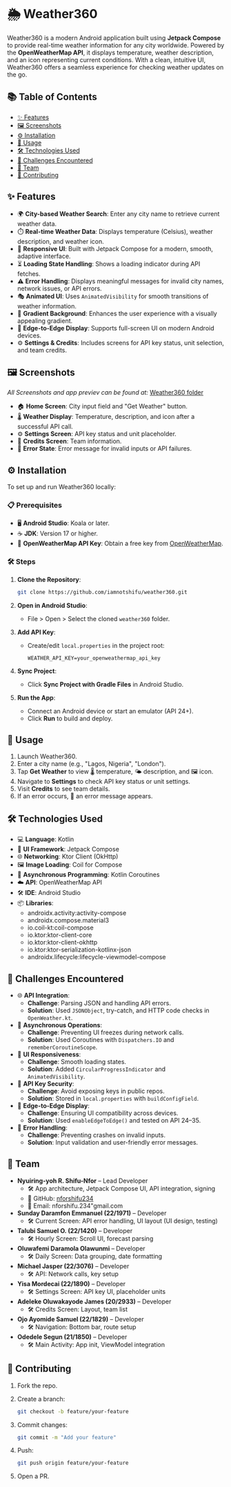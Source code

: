 # 🌦️ Weather360

Weather360 is a modern Android application built using **Jetpack Compose** to provide real-time weather information for any city worldwide. Powered by the **OpenWeatherMap API**, it displays temperature, weather description, and an icon representing current conditions. With a clean, intuitive UI, Weather360 offers a seamless experience for checking weather updates on the go.

## 📚 Table of Contents

- [✨ Features](#-features)
- [🖼️ Screenshots](#️-screenshots)
- [⚙️ Installation](#️-installation)
- [🚀 Usage](#-usage)
- [🛠️ Technologies Used](#️-technologies-used)
- [🧩 Challenges Encountered](#-challenges-encountered)
- [👥 Team](#-team)
- [🤝 Contributing](#-contributing)

## ✨ Features

- 🌍 **City-based Weather Search**: Enter any city name to retrieve current weather data.
- ⏱️ **Real-time Weather Data**: Displays temperature (Celsius), weather description, and weather icon.
- 📱 **Responsive UI**: Built with Jetpack Compose for a modern, smooth, adaptive interface.
- ⏳ **Loading State Handling**: Shows a loading indicator during API fetches.
- ⚠️ **Error Handling**: Displays meaningful messages for invalid city names, network issues, or API errors.
- 🎭 **Animated UI**: Uses `AnimatedVisibility` for smooth transitions of weather information.
- 🌈 **Gradient Background**: Enhances the user experience with a visually appealing gradient.
- 📲 **Edge-to-Edge Display**: Supports full-screen UI on modern Android devices.
- ⚙️ **Settings & Credits**: Includes screens for API key status, unit selection, and team credits.

## 🖼️ Screenshots

*All Screenshots and app previev can be found at:* [Weather360 folder](/Weather360/)

- 🏠 **Home Screen**: City input field and "Get Weather" button.
- 🌡️ **Weather Display**: Temperature, description, and icon after a successful API call.
- ⚙️ **Settings Screen**: API key status and unit placeholder.
- 👥 **Credits Screen**: Team information.
- 🚫 **Error State**: Error message for invalid inputs or API failures.

## ⚙️ Installation

To set up and run Weather360 locally:

### 📋 Prerequisites

- 🖥️ **Android Studio**: Koala or later.
- ☕ **JDK**: Version 17 or higher.
- 🔑 **OpenWeatherMap API Key**: Obtain a free key from [OpenWeatherMap](https://openweathermap.org/).

### 🛠️ Steps

1. **Clone the Repository**:

    ```bash
    git clone https://github.com/iamnotshifu/weather360.git
    ```

2. **Open in Android Studio**:
   - File > Open > Select the cloned `weather360` folder.

3. **Add API Key**:
   - Create/edit `local.properties` in the project root:

     ```properties
     WEATHER_API_KEY=your_openweathermap_api_key
     ```

4. **Sync Project**:
   - Click **Sync Project with Gradle Files** in Android Studio.
5. **Run the App**:
   - Connect an Android device or start an emulator (API 24+).
   - Click **Run** to build and deploy.

## 🚀 Usage

1. Launch Weather360.
2. Enter a city name (e.g., "Lagos, Nigeria", "London").
3. Tap **Get Weather** to view 🌡️ temperature, 🌤️ description, and 🖼️ icon.
4. Navigate to **Settings** to check API key status or unit settings.
5. Visit **Credits** to see team details.
6. If an error occurs, 🚫 an error message appears.

## 🛠️ Technologies Used

- 💻 **Language**: Kotlin
- 🎨 **UI Framework**: Jetpack Compose
- 🌐 **Networking**: Ktor Client (OkHttp)
- 🖼️ **Image Loading**: Coil for Compose
- 🔄 **Asynchronous Programming**: Kotlin Coroutines
- ☁️ **API**: OpenWeatherMap API
- 🛠️ **IDE**: Android Studio
- 📦 **Libraries**:
  - androidx.activity:activity-compose
  - androidx.compose.material3
  - io.coil-kt:coil-compose
  - io.ktor:ktor-client-core
  - io.ktor:ktor-client-okhttp
  - io.ktor:ktor-serialization-kotlinx-json
  - androidx.lifecycle:lifecycle-viewmodel-compose

## 🧩 Challenges Encountered

- 🌐 **API Integration**:
  - **Challenge**: Parsing JSON and handling API errors.
  - **Solution**: Used `JSONObject`, try-catch, and HTTP code checks in `OpenWeather.kt`.
- 🔄 **Asynchronous Operations**:
  - **Challenge**: Preventing UI freezes during network calls.
  - **Solution**: Used Coroutines with `Dispatchers.IO` and `rememberCoroutineScope`.
- 📱 **UI Responsiveness**:
  - **Challenge**: Smooth loading states.
  - **Solution**: Added `CircularProgressIndicator` and `AnimatedVisibility`.
- 🔑 **API Key Security**:
  - **Challenge**: Avoid exposing keys in public repos.
  - **Solution**: Stored in `local.properties` with `buildConfigField`.
- 📲 **Edge-to-Edge Display**:
  - **Challenge**: Ensuring UI compatibility across devices.
  - **Solution**: Used `enableEdgeToEdge()` and tested on API 24–35.
- 🚫 **Error Handling**:
  - **Challenge**: Preventing crashes on invalid inputs.
  - **Solution**: Input validation and user-friendly error messages.

## 👥 Team

- **Nyuiring-yoh R. Shifu-Nfor** – Lead Developer
  - 🛠️ App architecture, Jetpack Compose UI, API integration, signing
  - 🔗 GitHub: [nforshifu234](https://github.com/iamnotshifu)
  - 📧 Email: nforshifu.234"gmail.com
- **Sunday Daramfon Emmanuel (22/1971)** – Developer
  - 🛠️ Current Screen: API error handling, UI layout (UI design, testing)
- **Talubi Samuel O. (22/1420)** – Developer
  - 🛠️ Hourly Screen: Scroll UI, forecast parsing
- **Oluwafemi Daramola Olawunmi** – Developer
  - 🛠️ Daily Screen: Data grouping, date formatting
- **Michael Jasper (22/3076)** – Developer
  - 🛠️ API: Network calls, key setup
- **Yisa Mordecai (22/1890)** – Developer
  - 🛠️ Settings Screen: API key UI, placeholder units
- **Adeleke Oluwakayode James (20/2933)** – Developer
  - 🛠️ Credits Screen: Layout, team list
- **Ojo Ayomide Samuel (22/1829)** – Developer
  - 🛠️ Navigation: Bottom bar, route setup
- **Odedele Segun (21/1850)** – Developer
  - 🛠️ Main Activity: App init, ViewModel integration

## 🤝 Contributing

1. Fork the repo.
2. Create a branch:

    ```bash
    git checkout -b feature/your-feature
    ```

3. Commit changes:

    ```bash
    git commit -m "Add your feature"
    ```

4. Push:

    ```bash
    git push origin feature/your-feature
    ```

5. Open a PR.
